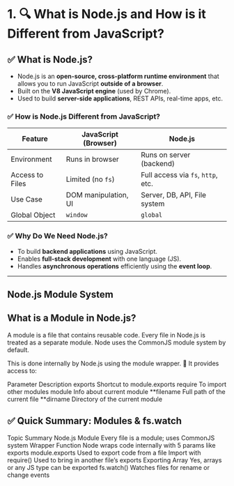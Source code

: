 # 1. 🔍 What is Node.js and How is it Different from JavaScript?

## ✅ What is Node.js?

- Node.js is an **open-source, cross-platform runtime environment** that allows you to run JavaScript **outside of a browser**.
- Built on the **V8 JavaScript engine** (used by Chrome).
- Used to build **server-side applications**, REST APIs, real-time apps, etc.

### ✅ How is Node.js Different from JavaScript?

| Feature         | JavaScript (Browser) | Node.js                            |
| --------------- | -------------------- | ---------------------------------- |
| Environment     | Runs in browser      | Runs on server (backend)           |
| Access to Files | Limited (no `fs`)    | Full access via `fs`, `http`, etc. |
| Use Case        | DOM manipulation, UI | Server, DB, API, File system       |
| Global Object   | `window`             | `global`                           |

### ✅ Why Do We Need Node.js?

- To build **backend applications** using JavaScript.
- Enables **full-stack development** with one language (JS).
- Handles **asynchronous operations** efficiently using the **event loop**.

---

## Node.js Module System

## What is a Module in Node.js?

A module is a file that contains reusable code.
Every file in Node.js is treated as a separate module.
Node uses the CommonJS module system by default.

<!-- #(function (exports, require, module, __filename, __dirname) {
          your code here
}); -->

This is done internally by Node.js using the module wrapper.
🔹 It provides access to:

Parameter
Description
exports
Shortcut to module.exports
require
To import other modules
module
Info about current module
**filename
Full path of the current file
**dirname
Directory of the current module

## ✅ Quick Summary: Modules & fs.watch

Topic
Summary
Node.js Module
Every file is a module; uses CommonJS system
Wrapper Function
Node wraps code internally with 5 params like exports
module.exports
Used to export code from a file
Import with require()
Used to bring in another file’s exports
Exporting Array
Yes, arrays or any JS type can be exported
fs.watch()
Watches files for rename or change events
